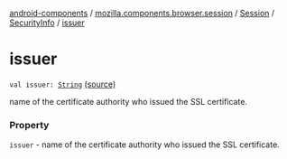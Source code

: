 [android-components](../../../index.md) / [mozilla.components.browser.session](../../index.md) / [Session](../index.md) / [SecurityInfo](index.md) / [issuer](./issuer.md)

# issuer

`val issuer: `[`String`](https://kotlinlang.org/api/latest/jvm/stdlib/kotlin/-string/index.html) [(source)](https://github.com/mozilla-mobile/android-components/blob/master/components/browser/session/src/main/java/mozilla/components/browser/session/Session.kt#L117)

name of the certificate authority who issued the SSL certificate.

### Property

`issuer` - name of the certificate authority who issued the SSL certificate.